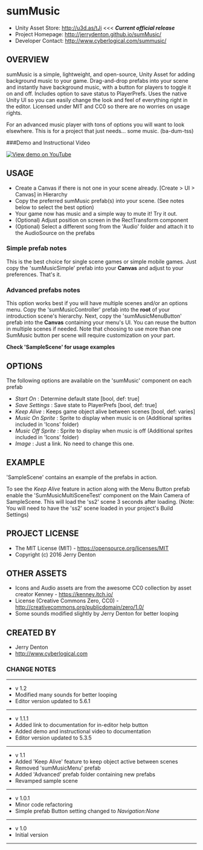 # sumMusic

- Unity Asset Store: http://u3d.as/tJj <<< **_Current official release_**
- Project Homepage: http://jerrydenton.github.io/sumMusic/
- Developer Contact: http://www.cyberlogical.com/summusic/

## OVERVIEW
sumMusic is a simple, lightweight, and open-source, Unity Asset for adding background music to your game. Drag-and-drop prefabs into your scene and instantly have background music, with a button for players to toggle it on and off. Includes option to save status to PlayerPrefs. Uses the native Unity UI so you can easily change the look and feel of everything right in the editor. Licensed under MIT and CC0 so there are no worries on usage rights.

For an advanced music player with tons of options you will want to look elsewhere. This is for a project that just needs... some music. (ba-dum-tss)

###Demo and Instructional Video

[![View demo on YouTube](https://img.youtube.com/vi/deIFiuCq1b8/0.jpg)](https://www.youtube.com/watch?v=deIFiuCq1b8)


## USAGE
- Create a Canvas if there is not one in your scene already. [Create > UI > Canvas] in Hierarchy
- Copy the preferred sumMusic prefab(s) into your scene. (See notes below to select the best option)
- Your game now has music and a simple way to mute it! Try it out.
- (Optional) Adjust position on screen in the RectTransform component
- (Optional) Select a different song from the 'Audio' folder and attach it to the AudioSource on the prefabs

### Simple prefab notes
This is the best choice for single scene games or simple mobile games. Just copy the 'sumMusicSimple' prefab into your **Canvas** and adjust to your preferences. That's it.

### Advanced prefabs notes
This option works best if you will have multiple scenes and/or an options menu. Copy the 'sumMusicController' prefab into the **root** of your introduction scene's hierarchy. Next, copy the 'sumMusicMenuButton' prefab into the **Canvas** containing your menu's UI. You can reuse the button in multiple scenes if needed. Note that choosing to use more than one SumMusic button per scene will require customization on your part.

**Check 'SampleScene' for usage examples**

## OPTIONS
The following options are available on the 'sumMusic' component on each prefab
- *Start On* : Determine default state [bool, def: true]
- *Save Settings* : Save state to PlayerPrefs [bool, def: true]
- *Keep Alive* : Keeps game object alive between scenes [bool, def: varies]
- *Music On Sprite* : Sprite to display when music is on (Additional sprites included in 'Icons' folder)
- *Music Off Sprite* : Sprite to display when music is off (Additional sprites included in 'Icons' folder)
- *Image* : Just a link. No need to change this one.

## EXAMPLE
'SampleScene' contains an example of the prefabs in action.

To see the *Keep Alive* feature in action along with the Menu Button prefab enable the 'SumMusicMultiSceneTest' component on the Main Camera of SampleScene. This will load the 'ss2' scene 3 seconds after loading. (Note: You will need to have the 'ss2' scene loaded in your project's Build Settings)

## PROJECT LICENSE
- The MIT License (MIT) - https://opensource.org/licenses/MIT
- Copyright (c) 2016 Jerry Denton

## OTHER ASSETS
- Icons and Audio assets are from the awesome CC0 collection by asset creator Kenney - https://kenney.itch.io/
- License (Creative Commons Zero, CC0) - http://creativecommons.org/publicdomain/zero/1.0/
- Some sounds modified slightly by Jerry Denton for better looping

## CREATED BY
- Jerry Denton
- http://www.cyberlogical.com

### CHANGE NOTES

----------------------------------------------------------

- v 1.2
- Modified many sounds for better looping
- Editor version updated to 5.6.1

----------------------------------------------------------

- v 1.1.1
- Added link to documentation for in-editor help button 
- Added demo and instructional video to documentation 
- Editor version updated to 5.3.5

----------------------------------------------------------

- v 1.1
- Added 'Keep Alive' feature to keep object active between scenes
- Removed 'sumMusicMenu' prefab
- Added 'Advanced' prefab folder containing new prefabs
- Revamped sample scene

----------------------------------------------------------

- v 1.0.1
- Minor code refactoring
- Simple prefab Button setting changed to *Navigation:None*

----------------------------------------------------------

- v 1.0
- Initial version

----------------------------------------------------------

